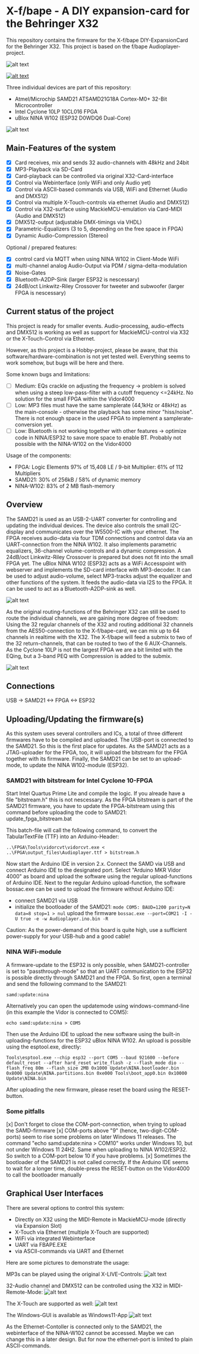 # X-f/bape - A DIY expansion-card for the Behringer X32

This repository contains the firmware for the X-f/bape DIY-ExpansionCard for the Behringer X32. This project
is based on the f/bape Audioplayer-project.

![alt text](Documentation/Images/Card.jpg)

[![alt text](https://img.youtube.com/vi/Q8K0aeqDBiI/0.jpg)](https://www.youtube.com/watch?v=Q8K0aeqDBiI)

Three individual devices are part of this repository:

* Atmel/Microchip SAMD21 ATSAMD21G18A Cortex-M0+ 32-Bit Microcontroller
* Intel Cyclone 10LP 10CL016 FPGA
* uBlox NINA W102 (ESP32 D0WDQ6 Dual-Core)

![alt text](Documentation/Images/XFBAPE.jpg)

## Main-Features of the system
- [x] Card receives, mix and sends 32 audio-channels with 48kHz and 24bit
- [x] MP3-Playback via SD-Card
- [x] Card-playback can be controlled via original X32-Card-interface
- [x] Control via Webinterface (only WiFi and only Audio yet)
- [x] Control via ASCII-based commands via USB, WiFi and Ethernet (Audio and DMX512)
- [x] Control via multiple X-Touch-controls via ethernet (Audio and DMX512)
- [x] Control via X32-surface using MackieMCU-emulation via Card-MIDI (Audio and DMX512)
- [x] DMX512-output (adjustable DMX-timings via VHDL)
- [x] Parametric-Equalizers (3 to 5, depending on the free space in FPGA)
- [x] Dynamic Audio-Compression (Stereo)

Optional / prepared features:
- [x] control card via MQTT when using NINA W102 in Client-Mode WiFi
- [x] multi-channel analog Audio-Output via PDM / sigma-delta-modulation
- [x] Noise-Gates
- [x] Bluetooth-A2DP-Sink (larger ESP32 is nescessary)
- [x] 24dB/oct Linkwitz-Riley Crossover for tweeter and subwoofer (larger FPGA is nescessary)

## Current status of the project
This project is ready for smaller events. Audio-processing, audio-effects and DMX512 is working as well as support for MackieMCU-control via X32 or the X-Touch-Control via Ethernet.

However, as this project is a Hobby-project, please be aware, that this software/hardware-combination is not yet tested well. Everything seems to work somehow, but bugs will be here and there.

Some known bugs and limitations:
- [ ] Medium: EQs crackle on adjusting the frequency -> problem is solved when using a steep low-pass-filter with a cutoff frequency <=24kHz. No solution for the small FPGA within the Vidor4000
- [ ] Low: MP3 files must have the same samplerate (44,1kHz or 48kHz) as the main-console - otherwise the playback has some minor "hiss/noise". There is not enough space in the used FPGA to implement a samplerate-conversion yet.
- [ ] Low: Bluetooth is not working together with other features -> optimize code in NINA/ESP32 to save more space to enable BT. Probably not possible with the NINA-W102 on the Vidor4000

Usage of the components:
- FPGA: Logic Elements 97% of 15,408 LE / 9-bit Multiplier: 61% of 112 Multipliers
- SAMD21: 30% of 256kB / 58% of dynamic memory
- NINA-W102: 83% of 2 MB flash-memory

## Overview
The SAMD21 is used as an USB-2-UART converter for controlling and updating the individual devices. The device also controls the small I2C-display and communicates over the W5500-IC with your ethernet.
The FPGA receives audio-data via four TDM connections and control data via an UART-connection from the NINA W102. It also implements parametric equalizers, 36-channel volume-controls and a dynamic compression. A 24dB/oct Linkwitz-Riley Crossover is prepared but does not fit into the small FPGA yet.
The uBlox NINA W102 (ESP32) acts as a WiFi Accesspoint with webserver and implements the SD-card interface with MP3-decoder. It can be used to adjust audio-volume, select MP3-tracks adjust the equalizer and other functions of the system. It feeds the audio-data via I2S to the FPGA. It can be used to act as a Bluetooth-A2DP-sink as well.

![alt text](Documentation/Images/Overview.jpg)

As the original routing-functions of the Behringer X32 can still be used to route the individual channels, we are gaining more degree of freedom:
Using the 32 regular channels of the X32 and routing additional 32 channels from the AES50-connection to the X-f/bape-card, we can mix up to 64 channels in realtime with the X32. The X-f/bape will feed a submix to two of the 32 return-channels, that can be routed to two of the 6 AUX-Channels.
As the Cyclone 10LP is not the largest FPGA we are a bit limited with the EQing, but a 3-band PEQ with Compression is added to the submix.

![alt text](Documentation/Images/Routing.jpg)

## Connections
USB -> SAMD21 <-> FPGA <-> ESP32

## Uploading/Updating the firmware(s)
As this system uses several controllers and ICs, a total of three different firmwares have to be compiled and uploaded. The USB-port is connected to the SAMD21. So this is the first place for updates. As the SAMD21 acts as a JTAG-uploader for the FPGA, too, it will upload the bitstream for the FPGA together with its firmware. Finally, the SAMD21 can be set to an upload-mode, to update the NINA W102-module (ESP32).

### SAMD21 with bitstream for Intel Cyclone 10-FPGA
Start Intel Quartus Prime Lite and compile the logic. If you alreade have a file "bitstream.h" this is not nescessary. As the FPGA bitstream is part of the SAMD21 firmware, you have to update the FPGA-bitstream using this command before uploading the code to SAMD21:
    update_fpga_bitstream.bat

This batch-file will call the following command, to convert the TabularTextFile (TTF) into an Arduino-Header:

    ..\FPGA\Tools\vidorcvt\vidorcvt.exe < ..\FPGA\output_files\Audioplayer.ttf > bitstream.h
	
Now start the Arduino IDE in version 2.x. Connect the SAMD via USB and connect Arduino IDE to the designated port. Select "Arduino MKR Vidor 4000" as board and upload the software using the regular upload-functions of Arduino IDE. Next to the regular Arduino upload-function, the software bossac.exe can be used to upload the firmware without Arduino IDE:

* connect SAMD21 via USB
* initialize the bootloader of the SAMD21:
`mode COM5: BAUD=1200 parity=N data=8 stop=1 > nul`
upload the firmware
`bossac.exe --port=COM21 -I -U true -e -w Audioplayer.ino.bin -R`

Caution: As the power-demand of this board is quite high, use a sufficient power-supply for your USB-hub and a good cable!

### NINA WiFi-module
A firmware-update to the ESP32 is only possible, when SAMD21-controller is set to "passthrough-mode" so that an UART communication to the ESP32 is possible directly through SAMD21 and the FPGA. So first, open a terminal and send the following command to the SAMD21:

    samd:update:nina
Alternatively you can open the updatemode using windows-command-line (in this example the Vidor is connected to COM5):

    echo samd:update:nina > COM5
Then use the Arduino IDE to upload the new software using the built-in uploading-functions for the ESP32 uBlox NINA W102. An upload is possible using the esptool.exe, directly:

    Tools\esptool.exe --chip esp32 --port COM5 --baud 921600 --before default_reset --after hard_reset write_flash -z --flash_mode dio --flash_freq 80m --flash_size 2MB 0x1000 Update\NINA.bootloader.bin 0x8000 Update\NINA.partitions.bin 0xe000 Tools\boot_app0.bin 0x10000 Update\NINA.bin
After uploading the new firmware, please reset the board using the RESET-button.


### Some pitfalls
[x] Don't forget to close the COM-port-connection, when trying to upload the SAMD-firmware
[x] COM-ports above "9" (hence, two-digit-COM-ports) seem to rise some problems on later Windows 11 releases. The command "echo samd:update:nina > COM10" works under Windows 10, but not under Windows 11 24H2. Same when uploading to NINA W102/ESP32. So switch to a COM-port below 10 if you have problems.
[x] Sometimes the bootloader of the SAMD21 is not called correctly. If the Arduino IDE seems to wait for a longer time, double-press the RESET-button on the Vidor4000 to call the bootloader manually


## Graphical User Interfaces

There are several options to control this system:
* Directly on X32 using the MIDI-Remote in MackieMCU-mode (directly via Expansion Slot)
* X-Touch via Ethernet (multiple X-Touch are supported)
* WiFi via integrated Webinterface
* UART via FBAPE.EXE
* via ASCII-commands via UART and Ethernet

Here are some pictures to demonstrate the usage:

MP3s can be played using the original X-LIVE-Controls:
![alt text](Documentation/Images/XLIVE-Control.jpg)

32-Audio channel and DMX512 can be controlled using the X32 in MIDI-Remote-Mode:
![alt text](Documentation/Images/MackieMCU-Control.jpg)

The X-Touch are supported as well:
![alt text](Documentation/Images/XTouch-Control.jpg)

The Windows-GUI is available as Windows11-App
![alt text](Documentation/Images/GUI.jpg)

As the Ethernet-Contoller is connected only to the SAMD21, the webinterface of the NINA-W102 cannot be accessed. Maybe we can change this in a later design. But for now the ethernet-port is limited to plain ASCII-commands.